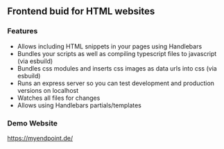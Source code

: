 ## Frontend buid for HTML websites

### Features
- Allows including HTML snippets in your pages using Handlebars
- Bundles your scripts as well as compiling typescript files to javascript (via esbuild)
- Bundles css modules and inserts css images as data urls into css (via esbuild)
- Runs an express server so you can test development and production versions on localhost
- Watches all files for changes
- Allows using Handlebars partials/templates

### Demo Website
https://myendpoint.de/

